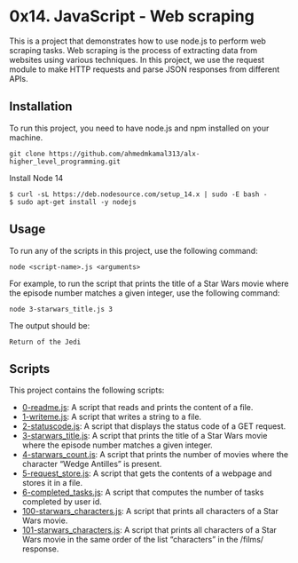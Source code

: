 # 0x14. JavaScript - Web scraping
This is a project that demonstrates how to use node.js to perform web scraping tasks. Web scraping is the process of extracting data from websites using various techniques. In this project, we use the request module to make HTTP requests and parse JSON responses from different APIs.
## Installation
To run this project, you need to have node.js and npm installed on your machine.
```
git clone https://github.com/ahmedmkamal313/alx-higher_level_programming.git
```
Install Node 14
```
$ curl -sL https://deb.nodesource.com/setup_14.x | sudo -E bash -
$ sudo apt-get install -y nodejs
```
## Usage
To run any of the scripts in this project, use the following command:
```
node <script-name>.js <arguments>
```
For example, to run the script that prints the title of a Star Wars movie where the episode number matches a given integer, use the following command:
```
node 3-starwars_title.js 3
```
The output should be:
```
Return of the Jedi
```
## Scripts
This project contains the following scripts:

- [0-readme.js](https://github.com/ahmedmkamal313/alx-higher_level_programming/blob/master/0x14-javascript-web_scraping/0-readme.js): A script that reads and prints the content of a file.
- [1-writeme.js](https://github.com/ahmedmkamal313/alx-higher_level_programming/blob/master/0x14-javascript-web_scraping/1-writeme.js): A script that writes a string to a file.
- [2-statuscode.js](https://github.com/ahmedmkamal313/alx-higher_level_programming/blob/master/0x14-javascript-web_scraping/2-statuscode.js): A script that displays the status code of a GET request.
- [3-starwars_title.js](https://github.com/ahmedmkamal313/alx-higher_level_programming/blob/master/0x14-javascript-web_scraping/3-starwars_title.js): A script that prints the title of a Star Wars movie where the episode number matches a given integer.
- [4-starwars_count.js](https://github.com/ahmedmkamal313/alx-higher_level_programming/blob/master/0x14-javascript-web_scraping/4-starwars_count.js): A script that prints the number of movies where the character “Wedge Antilles” is present.
- [5-request_store.js](https://github.com/ahmedmkamal313/alx-higher_level_programming/blob/master/0x14-javascript-web_scraping/5-request_store.js): A script that gets the contents of a webpage and stores it in a file.
- [6-completed_tasks.js](https://github.com/ahmedmkamal313/alx-higher_level_programming/blob/master/0x14-javascript-web_scraping/6-completed_tasks.js): A script that computes the number of tasks completed by user id.
- [100-starwars_characters.js](https://github.com/ahmedmkamal313/alx-higher_level_programming/blob/master/0x14-javascript-web_scraping/100-starwars_characters.js): A script that prints all characters of a Star Wars movie.
- [101-starwars_characters.js](https://github.com/ahmedmkamal313/alx-higher_level_programming/blob/master/0x14-javascript-web_scraping/101-starwars_characters.js): A script that prints all characters of a Star Wars movie in the same order of the list “characters” in the /films/ response.
